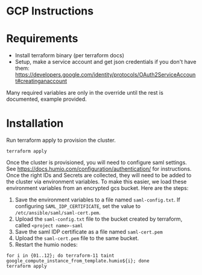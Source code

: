 # GCP Instructions

# Requirements

 * Install terraform binary (per terraform docs)
 * Setup, make a service account and get json credentials if you don't have them: https://developers.google.com/identity/protocols/OAuth2ServiceAccount#creatinganaccount

Many required variables are only in the override until the rest is documented, example provided.

# Installation

Run terraform apply to provision the cluster.

```
terraform apply
```

Once the cluster is provisioned, you will need to configure saml settings. See https://docs.humio.com/configuration/authentication/ for instructions. Once the right IDs and Secrets are collected, they will need to be added to the cluster via environment variables. To make this easier, we load these environment variables from an encrypted gcs bucket. Here are the steps:

1) Save the environment variables to a file named `saml-config.txt`. If configuring `SAML_IDP_CERTIFICATE`, set the
value to `/etc/ansible/saml/saml-cert.pem`.
2) Upload the `saml-config.txt` file to the bucket created by terraform, called `<project name>-saml`
3) Save the saml IDP certificate as a file named `saml-cert.pem`
4) Upload the `saml-cert.pem` file to the same bucket.
5) Restart the humio nodes:
```
for i in {01..12}; do terraform-11 taint google_compute_instance_from_template.humio${i}; done
terraform apply
```
